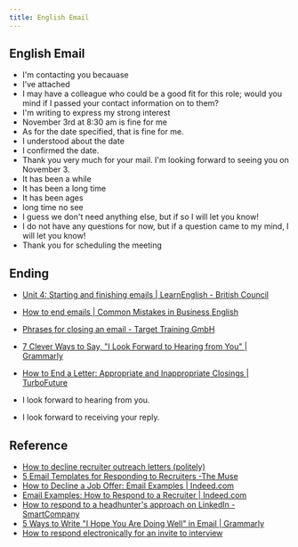 ```yaml
---
title: English Email
---
```


## English Email

* I'm contacting you becauase
* I’ve attached
* I may have a colleague who could be a good fit for this role; would you mind if I passed your contact information on to them?
* I'm writing to express my strong interest
* November 3rd at 8:30 am is fine for me
* As for the date specified, that is fine for me.
* I understood about the date
* I confirmed the date.
* Thank you very much for your mail. I'm looking forward to seeing you on November 3.
* It has been a while
* It has been a long time
* It has been ages
* long time no see
* I guess we don't need anything else, but if so I will let you know!
* I do not have any questions for now, but if a question came to my mind, I will let you know!
* Thank you for scheduling the meeting


## Ending
* [Unit 4: Starting and finishing emails \| LearnEnglish \- British Council](https://learnenglish.britishcouncil.org/en/english-emails/unit-4-starting-and-finishing-emails)
* [How to end emails \| Common Mistakes in Business English](https://blog.harwardcommunications.com/2012/11/06/how-to-end-emails/)
* [Phrases for closing an email \- Target Training GmbH](https://www.targettraining.eu/20-phrases-closing-email/)
* [7 Clever Ways to Say, "I Look Forward to Hearing from You" \| Grammarly](https://www.grammarly.com/blog/i-look-forward-to-hearing-from-you/)
* [How to End a Letter: Appropriate and Inappropriate Closings \| TurboFuture](https://turbofuture.com/internet/How-to-end-a-letter-in-English-Examples-of-closing-sentences)

* I look forward to hearing from you.
* I look forward to receiving your reply.


## Reference
* [How to decline recruiter outreach letters (politely)](https://blog.staffingadvisors.com/2014/11/20/decline-recruiters-outreach-politely)
* [5 Email Templates for Responding to Recruiters -The Muse](https://www.themuse.com/advice/5-email-templates-to-respond-to-recruiters-no-matter-where-you-are-in-your-search)
* [How to Decline a Job Offer: Email Examples | Indeed.com](https://www.indeed.com/career-advice/finding-a-job/how-to-decline-a-job-offer-email-examples)
* [Email Examples: How to Respond to a Recruiter | Indeed.com](https://www.indeed.com/career-advice/finding-a-job/email-examples-how-to-respond-to-a-recruiter)
* [How to respond to a headhunter's approach on LinkedIn - SmartCompany](https://www.smartcompany.com.au/people-human-resources/professional-development/the-right-way-to-respond-to-a-headhunters-approach-on-linkedin/)
* [5 Ways to Write &quot;I Hope You Are Doing Well&quot; in Email | Grammarly](https://www.grammarly.com/blog/i-hope-youre-doing-well/)
* [How to respond electronically for an invite to interview](https://www.paxus.com.au/blog/respond-electronically-invite-interview/)
